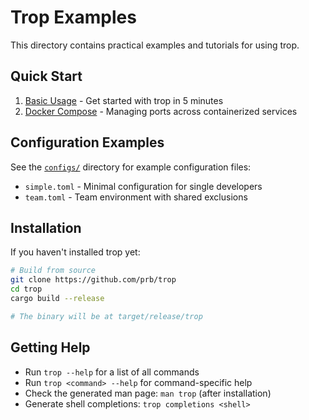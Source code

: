# Trop Examples

This directory contains practical examples and tutorials for using trop.

## Quick Start

1. [Basic Usage](basic_usage.md) - Get started with trop in 5 minutes
2. [Docker Compose](docker_example/) - Managing ports across containerized services

## Configuration Examples

See the [`configs/`](configs/) directory for example configuration files:

- `simple.toml` - Minimal configuration for single developers
- `team.toml` - Team environment with shared exclusions

## Installation

If you haven't installed trop yet:

```bash
# Build from source
git clone https://github.com/prb/trop
cd trop
cargo build --release

# The binary will be at target/release/trop
```

## Getting Help

- Run `trop --help` for a list of all commands
- Run `trop <command> --help` for command-specific help
- Check the generated man page: `man trop` (after installation)
- Generate shell completions: `trop completions <shell>`
